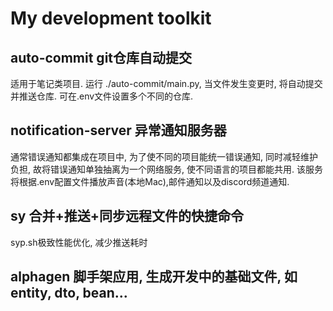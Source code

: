 # My development toolkit

## auto-commit git仓库自动提交
适用于笔记类项目.
运行 ./auto-commit/main.py, 当文件发生变更时, 将自动提交并推送仓库. 
可在.env文件设置多个不同的仓库.

## notification-server 异常通知服务器
通常错误通知都集成在项目中, 为了使不同的项目能统一错误通知, 同时减轻维护负担, 故将错误通知单独抽离为一个网络服务, 使不同语言的项目都能共用.
该服务将根据.env配置文件播放声音(本地Mac),邮件通知以及discord频道通知.

## sy 合并+推送+同步远程文件的快捷命令
syp.sh极致性能优化, 减少推送耗时

## alphagen 脚手架应用, 生成开发中的基础文件, 如entity, dto, bean...
